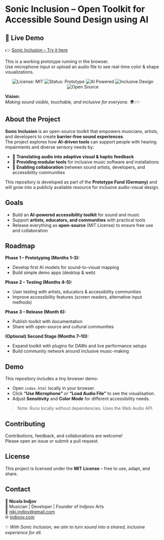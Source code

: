 # Sonic Inclusion – Open Toolkit for Accessible Sound Design using AI

## 🔗 Live Demo

👉 [Sonic Inclusion – Try it here](https://indjoov.github.io/sonic-inclusion/)

This is a working prototype running in the browser.  
Use microphone input or upload an audio file to see real-time color & shape visualizations.

<p align="center">
  <img src="https://img.shields.io/badge/license-MIT-green.svg" alt="License: MIT">
  <img src="https://img.shields.io/badge/status-Prototype-blue.svg" alt="Status: Prototype">
  <img src="https://img.shields.io/badge/AI-Powered-orange.svg" alt="AI Powered">
  <img src="https://img.shields.io/badge/Accessibility-Inclusive-brightgreen.svg" alt="Inclusive Design">
  <img src="https://img.shields.io/badge/Open%20Source-Yes-success.svg" alt="Open Source">
</p>

**Vision:**  
_Making sound visible, touchable, and inclusive for everyone._ 🌍🎶✨

## About the Project

**Sonic Inclusion** is an open-source toolkit that empowers musicians, artists, and developers to create **barrier-free sound experiences**.  
The project explores how **AI-driven tools** can support people with hearing impairments and diverse sensory needs by:

- 🎵 **Translating audio into adaptive visual & haptic feedback**
- 🧩 **Providing modular tools** for inclusive music software and installations
- 🤝 **Enabling collaboration** between sound artists, developers, and accessibility communities

This repository is developed as part of the **Prototype Fund (Germany)** and will grow into a publicly available resource for inclusive audio-visual design.

## Goals

- Build an **AI-powered accessibility toolkit** for sound and music
- Support **artists, educators, and communities** with practical tools
- Release everything as **open-source** (MIT License) to ensure free use and collaboration

## Roadmap

**Phase 1 – Prototyping (Months 1–3):**

- Develop first AI models for sound-to-visual mapping
- Build simple demo apps (desktop & web)

**Phase 2 – Testing (Months 4–5):**

- User testing with artists, educators & accessibility communities
- Improve accessibility features (screen readers, alternative input methods)

**Phase 3 – Release (Month 6):**

- Publish toolkit with documentation
- Share with open-source and cultural communities

**(Optional) Second Stage (Months 7–10):**

- Expand toolkit with plugins for DAWs and live performance setups
- Build community network around inclusive music-making

## Demo

This repository includes a tiny browser demo:

- Open `index.html` locally in your browser.
- Click **“Use Microphone”** or **“Load Audio File”** to see the visualisation.
- Adjust **Sensitivity** and **Color Mode** for different accessibility needs.

> Note: Runs locally without dependencies. Uses the Web Audio API.

## Contributing

Contributions, feedback, and collaborations are welcome!  
Please open an issue or submit a pull request.

## License

This project is licensed under the **MIT License** – free to use, adapt, and share.

## Contact

👤 **Nicola Indjov**  
🎸 Musician | Developer | Founder of Indjoov Arts  
📧 [niki.indjov@gmail.com](mailto:niki.indjov@gmail.com)  
🌐 [indjoov.com](https://indjoov.com)

✨ _With Sonic Inclusion, we aim to turn sound into a shared, inclusive experience for all._
